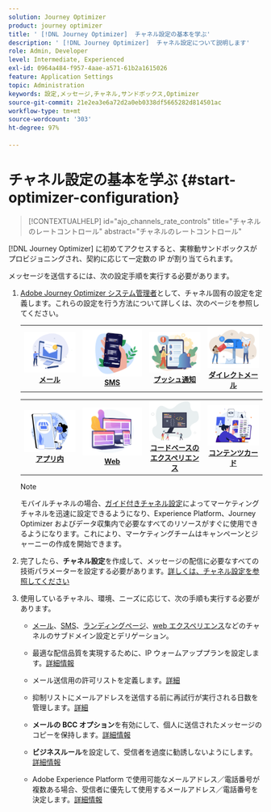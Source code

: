 ```yaml
---
solution: Journey Optimizer
product: journey optimizer
title: ' [!DNL Journey Optimizer]  チャネル設定の基本を学ぶ'
description: ' [!DNL Journey Optimizer]  チャネル設定について説明します'
role: Admin, Developer
level: Intermediate, Experienced
exl-id: 0964a484-f957-4aae-a571-61b2a1615026
feature: Application Settings
topic: Administration
keywords: 設定,メッセージ,チャネル,サンドボックス,Optimizer
source-git-commit: 21e2ea3e6a72d2a0eb0338df5665282d814501ac
workflow-type: tm+mt
source-wordcount: '303'
ht-degree: 97%

---
```



# チャネル設定の基本を学ぶ {#start-optimizer-configuration}

>[!CONTEXTUALHELP]
>id="ajo_channels_rate_controls"
>title="チャネルのレートコントロール"
>abstract="チャネルのレートコントロール"

[!DNL Journey Optimizer] に初めてアクセスすると、実稼動サンドボックスがプロビジョニングされ、契約に応じて一定数の IP が割り当てられます。

メッセージを送信するには、次の設定手順を実行する必要があります。

1. [Adobe Journey Optimizer システム管理者](../start/path/administrator.md)として、チャネル固有の設定を定義します。これらの設定を行う方法について詳しくは、次のページを参照してください。

   <table style="table-layout:fixed"><tr style="border: 0;">
    <td><a href="../email/get-started-email-config.md"><img alt="メール" src="../channels/assets/do-not-localize/email.png"></a>
    <div align="center"><a href="../email/get-started-email-config.md"><strong>メール</strong></a></div></td>
    <td><a href="../sms/sms-configuration.md"><img alt="SMS" src="../channels/assets/do-not-localize/sms.png"></a>
    <div align="center"><a href="../sms/sms-configuration.md"><strong>SMS</strong></a></div></td>
    <td><a href="../push/push-configuration.md"><img alt="プッシュ" src="../channels/assets/do-not-localize/push.png"></a>
    <div align="center"><a href="../push/push-configuration.md"><strong>プッシュ通知</strong></a></div></td>
    <td><a href="../direct-mail/direct-mail-configuration.md"><img alt="ダイレクトメール" src="../channels/assets/do-not-localize/direct-mail.jpg"></a>
    <div align="center"><a href="../direct-mail/direct-mail-configuration.md"><strong>ダイレクトメール</strong></a></div></td>
    </tr></table>

   <table style="table-layout:fixed"><tr style="border: 0;">
    <td><a href="../in-app/inapp-configuration.md"><img alt="アプリ内" src="../channels/assets/do-not-localize/inapp.jpg"></a>
    <div align="center"><a href="../in-app/inapp-configuration.md"><strong>アプリ内</strong></a></div></td>
    <td><a href="../web/web-configuration.md"><img alt="Web" src="../channels/assets/do-not-localize/web.jpg"></a>
    <div align="center"><a href="../web/web-configuration.md"><strong>Web</strong></a></div></td>
    <td><a href="../code-based/code-based-configuration.md"><img alt="コードベースのエクスペリエンス" src="../channels/assets/do-not-localize/code.png"></a>
    <div align="center"><a href="../code-based/code-based-configuration.md"><strong>コードベースのエクスペリエンス</strong></a></div></td>
    <td><a href="../content-card/content-card-configuration-prereq.md"><img alt="コンテンツカード" src="../channels/assets/do-not-localize/cards.png"></a>
    <div align="center"><a href="../content-card/content-card-configuration-prereq.md"><strong>コンテンツカード</strong></a></div></td>
    </tr></table>

   >[!NOTE]
   >
   >モバイルチャネルの場合、[ガイド付きチャネル設定](set-mobile-config.md)によってマーケティングチャネルを迅速に設定できるようになり、Experience Platform、Journey Optimizer およびデータ収集内で必要なすべてのリソースがすぐに使用できるようになります。これにより、マーケティングチームはキャンペーンとジャーニーの作成を開始できます。

1. 完了したら、**チャネル設定**&#x200B;を作成して、メッセージの配信に必要なすべての技術パラメーターを設定する必要があります。[詳しくは、チャネル設定を参照してください](channel-surfaces.md)

1. 使用しているチャネル、環境、ニーズに応じて、次の手順も実行する必要があります。

   * [メール](about-subdomain-delegation.md)、[SMS](../sms/sms-subdomains.md)、[ランディングページ](../landing-pages/lp-subdomains.md)、[web エクスペリエンス](../web/web-delegated-subdomains.md)などのチャネルのサブドメイン設定とデリゲーション。

   * 最適な配信品質を実現するために、IP ウォームアッププランを設定します。[詳細情報](ip-warmup-gs.md)

   * メール送信用の許可リストを定義します。[詳細](allow-list.md)

   * 抑制リストにメールアドレスを送信する前に再試行が実行される日数を管理します。[詳細](manage-suppression-list.md)

   * **メールの BCC オプション**&#x200B;を有効にして、個人に送信されたメッセージのコピーを保持します。[詳細情報](archiving-support.md#enable-bcc)

   * **ビジネスルール**&#x200B;を設定して、受信者を過度に勧誘しないようにします。[詳細情報](../conflict-prioritization/rule-sets.md)

   * Adobe Experience Platform で使用可能なメールアドレス／電話番号が複数ある場合、受信者に優先して使用するメールアドレス／電話番号を決定します。[詳細情報](primary-email-addresses.md)
